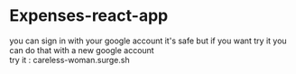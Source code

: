 # Expenses-react-app
you can sign in with your google account it's safe but if you want try it you can do that with a new google account
<br/>
try it : careless-woman.surge.sh

